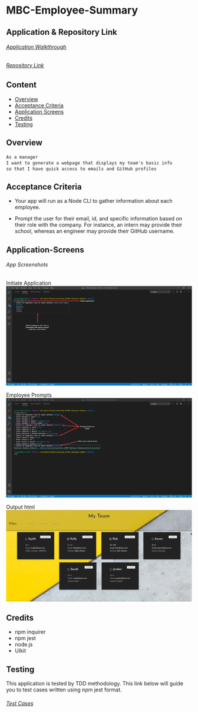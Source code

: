 # MBC-Employee-Summary

## Application & Repository Link

###### [Application Walkthrough](https://github.com/Suji-GitH/MBC-Employee-Summary/assets/app-walkthrough)

###### [Repository Link](https://github.com/Suji-GitH/MBC-Employee-Summary)

## Content
- [Overview](#Overview)
- [Acceptance Criteria](#Acceptance-Criteria)
- [Application Screens](#Application-Screens)
- [Credits](#Credits)
- [Testing](#Testing)

## Overview

```
As a manager
I want to generate a webpage that displays my team's basic info
so that I have quick access to emails and GitHub profiles
```

## Acceptance Criteria

* Your app will run as a Node CLI to gather information about each employee.

* Prompt the user for their email, id, and specific information based on their role with the company. For instance, an intern may provide their school, whereas an engineer may provide their GitHub username.

## Application-Screens

###### App Screenshots

Initiate Application
<img src = "./assets/Screenshots/initiate.jpg">

Employee Prompts
<img src = "./assets/Screenshots/rolePrompts.jpg">

Output html
<img src = "./assets/Screenshots/app.jpg">

## Credits

- npm inquirer 
- npm jest
- node.js
- UIkit

## Testing 

This application is tested by TDD methodology. This link below will guide you to test cases written using npm jest format.  

###### [Test Cases](https://github.com/Suji-GitH/MBC-Employee-Summary/test)


